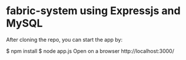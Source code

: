 # fabric-system using Expressjs and MySQL

After cloning the repo, you can start the app by:

$ npm install
$ node app.js
Open on a browser http://localhost:3000/
